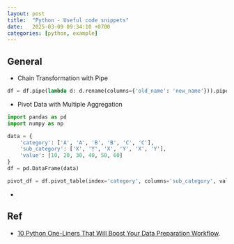 ```yaml
---
layout: post
title:  "Python - Useful code snippets"
date:   2025-03-09 09:34:10 +0700
categories: [python, example]
---
```


## General
- Chain Transformation with Pipe
~~~python
df = df.pipe(lambda d: d.rename(columns={'old_name': 'new_name'})).pipe(lambda d: d.query('new_name > 10'))
~~~

- Pivot Data with Multiple Aggregation

~~~python
import pandas as pd
import numpy as np

data = {
    'category': ['A', 'A', 'B', 'B', 'C', 'C'],
    'sub_category': ['X', 'Y', 'X', 'Y', 'X', 'Y'],
    'value': [10, 20, 30, 40, 50, 60]
}
df = pd.DataFrame(data)

pivot_df = df.pivot_table(index='category', columns='sub_category', values='value', aggfunc={'value': [np.mean, np.sum]})
~~~

- 


## Ref
- [10 Python One-Liners That Will Boost Your Data Preparation Workflow](https://machinelearningmastery.com/10-python-one-liners-that-will-boost-your-data-preparation-workflow/).

